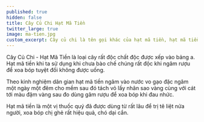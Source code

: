 ```yaml
---
published: true
hidden: false
title: Cây Củ Chi Hạt Mã Tiền
twitter_large: true
image: ma-tien.jpg
custom_excerpt: Cây củ chi là tên gọi khác của hạt mã tiền, hạt mã tiền được sử dụng rộng rãi tại các nhà thuốc chủ yếu dùng dưới dạng rượu xoa bóp.
---
```


Cây Củ Chi - Hạt Mã Tiền  là loại cây rất độc chất độc được xếp vào bảng a. Hạt mã tiền khi ta  sử dụng khi chưa bào chế chúng rất độc khi ngâm rượu để xoa bóp tuyệt đối không được uống.

Theo kinh nghiệm dân gian hạt mã tiền ngâm vào nước vo gạo đặc ngâm một ngày một đêm cho mềm sau đó tách vỏ lấy nhân sao vàng cùng với cát tới màu đậm vàng sau đo dùng gâm rượu để xoa bóp khi đau nhức.

Hạt mã tiền là một vị thuốc quý đã được dùng từ rất lâu để trị tê liệt nửa người, xoa bóp chị ghẻ rất hiệu quả, chó dại cắn.
